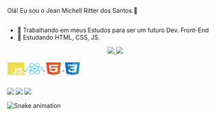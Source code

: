 Olá! Eu sou o Jean Michell Ritter dos Santos.👋
##
- 🔭 Trabalhando em meus Estudos para ser um futuro Dev. Front-End
- 🌱 Estudando HTML, CSS, JS.

<div align="center">
  <a href="https://github.com/JeanMichell1304">
  <img width="48%" src="https://github-readme-stats.vercel.app/api?username=JeanMichell1304&show_icons=true&theme=highcontrast&include_all_commits=true&count_private=true"/>
  <img width="50%" src="https://github-readme-stats.vercel.app/api/top-langs/?username=JeanMichell1304&layout=compact&langs_count=7&theme=highcontrast"/>
</div>

<div style="display: inline_block"><br>
 <img align="center" alt="Jean-Js" height="30" width="40" src="https://raw.githubusercontent.com/devicons/devicon/master/icons/javascript/javascript-plain.svg">
<img align="center" alt="Jean-React" height="30" width="40" src="https://raw.githubusercontent.com/devicons/devicon/master/icons/react/react-original.svg">
 <img align="center" alt="Jean-HTML" height="30" width="40" src="https://raw.githubusercontent.com/devicons/devicon/master/icons/html5/html5-original.svg">
 <img align="center" alt="Jean-CSS" height="30" width="40" src="https://raw.githubusercontent.com/devicons/devicon/master/icons/css3/css3-original.svg">
 </div>
 
 ##
 
 <div>
<a href="https://www.instagram.com/michellritter/" target="_blank"><img src="https://img.shields.io/badge/-Instagram-%23E4405F?style=for-the-badge&logo=instagram&logoColor=white" target="_blank"></a>
<a href = "mailto:michell2303jb@gmail.com"><img src="https://img.shields.io/badge/-Gmail-%23333?style=for-the-badge&logo=gmail&logoColor=white" target="_blank"></a>
<a href="https://www.linkedin.com/in/jean-michell-ritter-dos-santos-92293b226" target="_blank"><img src="https://img.shields.io/badge/-LinkedIn-%230077B5?style=for-the-badge&logo=linkedin&logoColor=white" target="_blank"></a> 

 ![Snake animation](https://github.com/JeanMichell1304/JeanMichell1304/blob/output/github-contribution-grid-snake.svg)
  </div>
   
